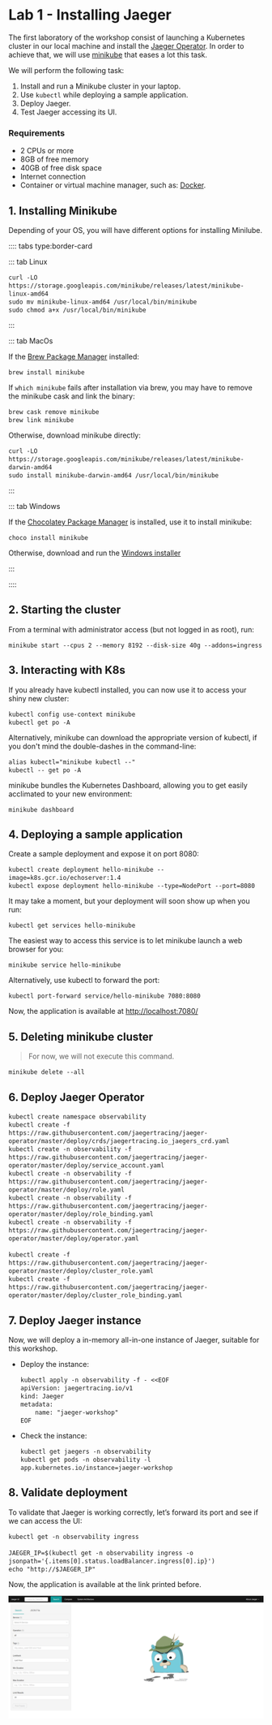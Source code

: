 # Lab 1 - Installing Jaeger

The first laboratory of the workshop consist of launching a Kubernetes cluster in our local machine and install the [Jaeger Operator](https://github.com/jaegertracing/jaeger-operator). In order to achieve that, we will use [minikube](https://kubernetes.io/docs/tutorials/hello-minikube/) that eases a lot this task.

We will perform the following task:

1. Install and run a Minikube cluster in your laptop.
2. Use `kubectl` while deploying a sample application.
3. Deploy Jaeger.
4. Test Jaeger accessing its UI.

### Requirements

- 2 CPUs or more
- 8GB of free memory
- 40GB of free disk space
- Internet connection
- Container or virtual machine manager, such as: [Docker](https://docs.docker.com/engine/install/).

## 1. Installing Minikube

Depending of your OS, you will have different options for installing Minilube.

:::: tabs type:border-card

::: tab Linux

```shell
curl -LO https://storage.googleapis.com/minikube/releases/latest/minikube-linux-amd64
sudo mv minikube-linux-amd64 /usr/local/bin/minikube
sudo chmod a+x /usr/local/bin/minikube
```

:::

::: tab MacOs

If the [Brew Package Manager](https://brew.sh/) installed:

```shell
brew install minikube
```

If `which minikube` fails after installation via brew, you may have to remove the minikube cask and link the binary:

```shell
brew cask remove minikube
brew link minikube
```

Otherwise, download minikube directly:

```shell
curl -LO https://storage.googleapis.com/minikube/releases/latest/minikube-darwin-amd64
sudo install minikube-darwin-amd64 /usr/local/bin/minikube
```

:::

::: tab Windows

If the [Chocolatey Package Manager](https://chocolatey.org/) is installed, use it to install minikube:

```shell
choco install minikube
```

Otherwise, download and run the [Windows installer](https://storage.googleapis.com/minikube/releases/latest/minikube-installer.exe)

:::

::::

## 2. Starting the cluster

From a terminal with administrator access (but not logged in as root), run:

```shell
minikube start --cpus 2 --memory 8192 --disk-size 40g --addons=ingress
```

## 3. Interacting with K8s

If you already have kubectl installed, you can now use it to access your shiny new cluster:

```shell
kubectl config use-context minikube
kubectl get po -A
```

Alternatively, minikube can download the appropriate version of kubectl, if you don't mind the double-dashes in the command-line:

```shell
alias kubectl="minikube kubectl --"
kubectl -- get po -A
```

minikube bundles the Kubernetes Dashboard, allowing you to get easily acclimated to your new environment:

```shell
minikube dashboard
```

## 4. Deploying a sample application

Create a sample deployment and expose it on port 8080:

```shell
kubectl create deployment hello-minikube --image=k8s.gcr.io/echoserver:1.4
kubectl expose deployment hello-minikube --type=NodePort --port=8080
```

It may take a moment, but your deployment will soon show up when you run:

```shell
kubectl get services hello-minikube
```

The easiest way to access this service is to let minikube launch a web browser for you:

```shell
minikube service hello-minikube
```

Alternatively, use kubectl to forward the port:

```shell
kubectl port-forward service/hello-minikube 7080:8080
```

Now, the application is available at [http://localhost:7080/](http://localhost:7080/)

## 5. Deleting minikube cluster

> For now, we will not execute this command.

```shell
minikube delete --all
```

## 6. Deploy Jaeger Operator

```shell
kubectl create namespace observability
kubectl create -f https://raw.githubusercontent.com/jaegertracing/jaeger-operator/master/deploy/crds/jaegertracing.io_jaegers_crd.yaml
kubectl create -n observability -f https://raw.githubusercontent.com/jaegertracing/jaeger-operator/master/deploy/service_account.yaml
kubectl create -n observability -f https://raw.githubusercontent.com/jaegertracing/jaeger-operator/master/deploy/role.yaml
kubectl create -n observability -f https://raw.githubusercontent.com/jaegertracing/jaeger-operator/master/deploy/role_binding.yaml
kubectl create -n observability -f https://raw.githubusercontent.com/jaegertracing/jaeger-operator/master/deploy/operator.yaml

kubectl create -f https://raw.githubusercontent.com/jaegertracing/jaeger-operator/master/deploy/cluster_role.yaml
kubectl create -f https://raw.githubusercontent.com/jaegertracing/jaeger-operator/master/deploy/cluster_role_binding.yaml
```

## 7. Deploy Jaeger instance

Now, we will deploy a in-memory all-in-one instance of Jaeger, suitable for this workshop.

- Deploy the instance:

    ```shell
    kubectl apply -n observability -f - <<EOF
    apiVersion: jaegertracing.io/v1
    kind: Jaeger
    metadata:
        name: "jaeger-workshop"
    EOF
    ```

- Check the instance:

    ```shell
    kubectl get jaegers -n observability
    kubectl get pods -n observability -l app.kubernetes.io/instance=jaeger-workshop
    
    ```

## 8. Validate deployment

To validate that Jaeger is working correctly, let’s forward its port and see if we can access the UI:

```shell
kubectl get -n observability ingress

JAEGER_IP=$(kubectl get -n observability ingress -o jsonpath='{.items[0].status.loadBalancer.ingress[0].ip}')
echo "http://$JAEGER_IP"
```

Now, the application is available at the link printed before.

![Jaeger UI](./jaeger_test.png)
